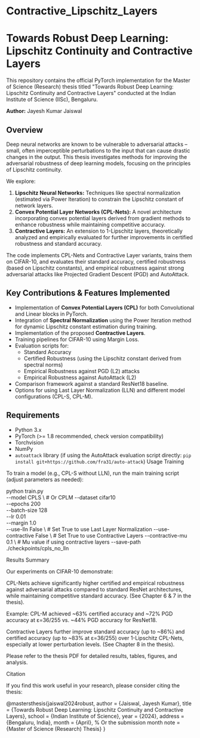 # Contractive_Lipschitz_Layers

# Towards Robust Deep Learning: Lipschitz Continuity and Contractive Layers

This repository contains the official PyTorch implementation for the Master of Science (Research) thesis titled "Towards Robust Deep Learning: Lipschitz Continuity and Contractive Layers" conducted at the Indian Institute of Science (IISc), Bengaluru.

**Author:** Jayesh Kumar Jaiswal
## Overview

Deep neural networks are known to be vulnerable to adversarial attacks – small, often imperceptible perturbations to the input that can cause drastic changes in the output. This thesis investigates methods for improving the adversarial robustness of deep learning models, focusing on the principles of Lipschitz continuity.

We explore:
1.  **Lipschitz Neural Networks:** Techniques like spectral normalization (estimated via Power Iteration) to constrain the Lipschitz constant of network layers.
2.  **Convex Potential Layer Networks (CPL-Nets):** A novel architecture incorporating convex potential layers derived from gradient methods to enhance robustness while maintaining competitive accuracy.
3.  **Contractive Layers:** An extension to 1-Lipschitz layers, theoretically analyzed and empirically evaluated for further improvements in certified robustness and standard accuracy.

The code implements CPL-Nets and Contractive Layer variants, trains them on CIFAR-10, and evaluates their standard accuracy, certified robustness (based on Lipschitz constants), and empirical robustness against strong adversarial attacks like Projected Gradient Descent (PGD) and AutoAttack.

## Key Contributions & Features Implemented

*   Implementation of **Convex Potential Layers (CPL)** for both Convolutional and Linear blocks in PyTorch.
*   Integration of **Spectral Normalization** using the Power Iteration method for dynamic Lipschitz constant estimation during training.
*   Implementation of the proposed **Contractive Layers**.
*   Training pipelines for CIFAR-10 using Margin Loss.
*   Evaluation scripts for:
    *   Standard Accuracy
    *   Certified Robustness (using the Lipschitz constant derived from spectral norms)
    *   Empirical Robustness against PGD (L2) attacks
    *   Empirical Robustness against AutoAttack (L2)
*   Comparison framework against a standard ResNet18 baseline.
*   Options for using Last Layer Normalization (LLN) and different model configurations (CPL-S, CPL-M).

## Requirements

*   Python 3.x
*   PyTorch (>= 1.8 recommended, check version compatibility)
*   Torchvision
*   NumPy
*    `autoattack` library (if using the AutoAttack evaluation script directly: `pip install git+https://github.com/fra31/auto-attack`)
Usage
Training

To train a model (e.g., CPL-S without LLN), run the main training script (adjust parameters as needed):

python train.py \
    --model CPLS \ # Or CPLM
    --dataset cifar10 \
    --epochs 200 \
    --batch-size 128 \
    --lr 0.01 \
    --margin 1.0 \
    --use-lln False \ # Set True to use Last Layer Normalization
    --use-contractive False \ # Set True to use Contractive Layers
    --contractive-mu 0.1 \ # Mu value if using contractive layers
    --save-path ./checkpoints/cpls_no_lln

Results Summary

Our experiments on CIFAR-10 demonstrate:

CPL-Nets achieve significantly higher certified and empirical robustness against adversarial attacks compared to standard ResNet architectures, while maintaining competitive standard accuracy. (See Chapter 6 & 7 in the thesis).

Example: CPL-M achieved ~63% certified accuracy and ~72% PGD accuracy at ε=36/255 vs. ~44% PGD accuracy for ResNet18.

Contractive Layers further improve standard accuracy (up to ~86%) and certified accuracy (up to ~83% at ε=36/255) over 1-Lipschitz CPL-Nets, especially at lower perturbation levels. (See Chapter 8 in the thesis).

Please refer to the thesis PDF for detailed results, tables, figures, and analysis.

Citation

If you find this work useful in your research, please consider citing the thesis:

@mastersthesis{jaiswal2024robust,
  author       = {Jaiswal, Jayesh Kumar},
  title        = {Towards Robust Deep Learning: Lipschitz Continuity and Contractive Layers},
  school       = {Indian Institute of Science},
  year         = {2024},
  address      = {Bengaluru, India},
  month        = {April}, % Or the submission month
  note         = {Master of Science (Research) Thesis}
}
